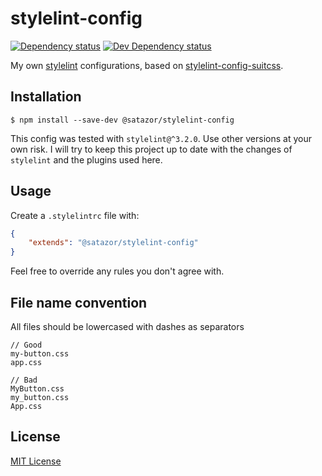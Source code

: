 # stylelint-config

[![Dependency status][david-dm-image]][david-dm-url] [![Dev Dependency status][david-dm-dev-image]][david-dm-dev-url]

[david-dm-url]:https://david-dm.org/satazor/stylelint-config
[david-dm-image]:https://img.shields.io/david/satazor/stylelint-config.svg
[david-dm-dev-url]:https://david-dm.org/satazor/stylelint-config#info=devDependencies
[david-dm-dev-image]:https://img.shields.io/david/dev/satazor/stylelint-config.svg

My own [stylelint](http://stylelint.io/) configurations, based on [stylelint-config-suitcss](https://github.com/stylelint/stylelint-config-suitcss).


## Installation

`$ npm install --save-dev @satazor/stylelint-config`

This config was tested with `stylelint@^3.2.0`. Use other versions at your own risk. I will try to keep this project up to date with the changes of `stylelint` and the plugins used here.


## Usage

Create a `.stylelintrc` file with:

```json
{
    "extends": "@satazor/stylelint-config"
}
```

Feel free to override any rules you don't agree with.


## File name convention

All files should be lowercased with dashes as separators

```
// Good
my-button.css
app.css

// Bad
MyButton.css
my_button.css
App.css
```


## License

[MIT License](http://opensource.org/licenses/MIT)

